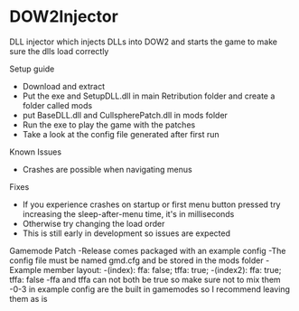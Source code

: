 # DOW2Injector
DLL injector which injects DLLs into DOW2 and starts the game to make sure the dlls load correctly

Setup guide
- Download and extract
- Put the exe and SetupDLL.dll in main Retribution folder and create a folder called mods
- put BaseDLL.dll and CullspherePatch.dll in mods folder
- Run the exe to play the game with the patches
- Take a look at the config file generated after first run

Known Issues
- Crashes are possible when navigating menus

Fixes
- If you experience crashes on startup or first menu button pressed try increasing the sleep-after-menu time, it's in milliseconds
- Otherwise try changing the load order
- This is still early in development so issues are expected


Gamemode Patch
-Release comes packaged with an example config
-The config file must be named gmd.cfg and be stored in the mods folder
-Example member layout:
  -(index): ffa: false; tffa: true;
  -(index2): ffa: true; tffa: false
-ffa and tffa can not both be true so make sure not to mix them
-0-3 in example config are the built in gamemodes so I recommend leaving them as is
